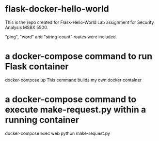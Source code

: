 # flask-docker-hello-world
This is the repo created for Flask-Hello-World Lab assignment for Security Analysis MSBX 5500.

"ping", "word" and "string-count" routes were included.

# a docker-compose command to run Flask container
docker-compose up
This command builds my own docker container

# a docker-compose command to execute make-request.py within a running container
docker-compose exec web python make-request.py
